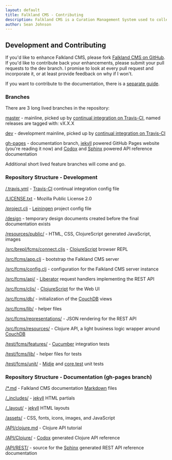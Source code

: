 ```yaml
---
layout: default
title: Falkland CMS - Contributing
description: Falkland CMS is a Curation Management System used to collect, organize, curate and present the knowledge that exists in the world about a particular topic.
author: Sean Johnson
---
```


## Development and Contributing

If you'd like to enhance Falkland CMS, please fork [Falkland CMS on GitHub](https://github.com/SnootyMonkey/Falkland-CMS). If you'd like to contribute back your enhancements, please submit your pull requests to the dev branch. I promise to look at every pull request and incorporate it, or at least provide feedback on why if I won't.

If you want to contribute to the documentation, there is a [separate guide](https://github.com/SnootyMonkey/Falkland-CMS/blob/gh-pages/README.md).

### Branches

There are 3 long lived branches in the repository:

[master](https://github.com/SnootyMonkey/Falkland-CMS/tree/master) - mainline, picked up by [continual integration on Travis-CI](https://travis-ci.org/SnootyMonkey/Falkland-CMS), named releases are tagged with: vX.X.X


[dev](https://github.com/SnootyMonkey/Falkland-CMS/tree/dev) - development mainline, picked up by [continual integration on Travis-CI](https://travis-ci.org/SnootyMonkey/Falkland-CMS)

[gh-pages](https://github.com/SnootyMonkey/Falkland-CMS/tree/gh-pages) - documentation branch, [jekyll](http://jekyllrb.com/) powered GitHub Pages website (you're reading it now) and [Codox](https://github.com/weavejester/codox) and [Sphinx](http://sphinx-doc.org/) powered API reference documentation

Additional short lived feature branches will come and go.


### Repository Structure - Development

[/.travis.yml](https://github.com/SnootyMonkey/Falkland-CMS/blob/master/.travis.yml) - [Travis-CI](https://travis-ci.org/SnootyMonkey/Falkland-CMS) continual integration config file

[/LICENSE.txt](https://github.com/SnootyMonkey/Falkland-CMS/blob/master/LICENSE.txt) - Mozilla Public License 2.0

[/project.clj](https://github.com/SnootyMonkey/Falkland-CMS/blob/master/project.clj) - [Leiningen](http://leiningen.org/) project config file

[/design](https://github.com/SnootyMonkey/Falkland-CMS/blob/master/design/) - temporary design documents created before the final documentation exists 

[/resources/public/](https://github.com/SnootyMonkey/Falkland-CMS/blob/master/resources/public/) - HTML, CSS, ClojureScript generated JavaScript, images

[/src/brepl/fcms/connect.cljs](https://github.com/SnootyMonkey/Falkland-CMS/blob/master/src/brepl/fcms/connect.cljs) - [ClojureScript](https://github.com/clojure/clojurescript) browser REPL

[/src/fcms/app.clj](https://github.com/SnootyMonkey/Falkland-CMS/blob/master/src/fcms/app.clj) - bootstrap the Falkland CMS server

[/src/fcms/config.clj](https://github.com/SnootyMonkey/Falkland-CMS/blob/master/src/fcms/config.clj) - configuration for the Falkland CMS server instance

[/src/fcms/api/](https://github.com/SnootyMonkey/Falkland-CMS/blob/master/src/fcms/api/) - [Liberator](http://clojure-liberator.github.io/liberator/) request handlers implementing the REST API

[/src/fcms/cljs/](https://github.com/SnootyMonkey/Falkland-CMS/blob/master/src/fcms/cljs/) - [ClojureScript](https://github.com/clojure/clojurescript) for the Web UI

[/src/fcms/db/](https://github.com/SnootyMonkey/Falkland-CMS/blob/master/src/fcms/db/) - initialization of the [CouchDB](http://couchdb.apache.org/) views

[/src/fcms/lib/](https://github.com/SnootyMonkey/Falkland-CMS/blob/master/src/fcms/lib/) - helper files

[/src/fcms/representations/](https://github.com/SnootyMonkey/Falkland-CMS/blob/master/src/fcms/representations/) - JSON rendering for the REST API

[/src/fcms/resources/](https://github.com/SnootyMonkey/Falkland-CMS/blob/master/src/fcms/resources/) - Clojure API, a light business logic wrapper around [CouchDB](http://couchdb.apache.org/)

[/test/fcms/features/](https://github.com/SnootyMonkey/Falkland-CMS/blob/master/test/fcms/features/) - [Cucumber](http://cukes.info/) integration tests

[/test/fcms/lib/](https://github.com/SnootyMonkey/Falkland-CMS/blob/master/test/fcms/lib/) - helper files for tests

[/test/fcms/unit/](https://github.com/SnootyMonkey/Falkland-CMS/blob/master/test/fcms/unit/) - [Midje](https://github.com/marick/Midje) and [core.test](http://richhickey.github.io/clojure/clojure.test-api.html) unit tests

### Repository Structure - Documentation (gh-pages branch)

[/*.md](https://github.com/SnootyMonkey/Falkland-CMS/blob/gh-pages/) - Falkland CMS documentation [Markdown](http://daringfireball.net/projects/markdown/) files 

[/_includes/](https://github.com/SnootyMonkey/Falkland-CMS/blob/gh-pages/_includes/) - [jekyll](http://jekyllrb.com/) HTML partials

[/_layout/](https://github.com/SnootyMonkey/Falkland-CMS/blob/gh-pages/_layouts/) - [jekyll](http://jekyllrb.com/) HTML layouts

[/assets/](https://github.com/SnootyMonkey/Falkland-CMS/blob/gh-pages/assets/) - CSS, fonts, icons, images, and JavaScript

[/API/clojure.md](https://github.com/SnootyMonkey/Falkland-CMS/blob/gh-pages/API/clojure.md) - Clojure API tutorial

[/API/Clojure/](https://github.com/SnootyMonkey/Falkland-CMS/blob/gh-pages/API/Clojure/) - [Codox](https://github.com/weavejester/codox) generated Clojure API reference

[/API/REST/](https://github.com/SnootyMonkey/Falkland-CMS/blob/gh-pages/API/REST/) - source for the [Sphinx](http://sphinx-doc.org/) generated REST API reference documentation